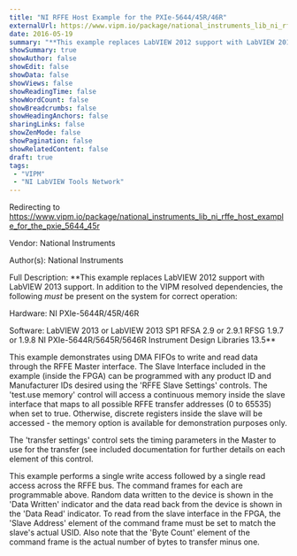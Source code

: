 ```yaml
---
title: "NI RFFE Host Example for the PXIe-5644/45R/46R"
externalUrl: https://www.vipm.io/package/national_instruments_lib_ni_rffe_host_example_for_the_pxie_5644_45r
date: 2016-05-19
summary: "**This example replaces LabVIEW 2012 support with LabVIEW 2013 support."
showSummary: true
showAuthor: false
showEdit: false
showData: false
showViews: false
showReadingTime: false
showWordCount: false
showBreadcrumbs: false
showHeadingAnchors: false
sharingLinks: false
showZenMode: false
showPagination: false
showRelatedContent: false
draft: true
tags:
 - "VIPM"
 - "NI LabVIEW Tools Network"
---
```


Redirecting to https://www.vipm.io/package/national_instruments_lib_ni_rffe_host_example_for_the_pxie_5644_45r

Vendor: National Instruments

Author(s): National Instruments
 
Full Description:
**This example replaces LabVIEW 2012 support with LabVIEW 2013 support.  In addition to the VIPM resolved dependencies, the following *must* be present on the system for correct operation:

Hardware:
NI PXIe-5644R/45R/46R

Software:
LabVIEW 2013 or LabVIEW 2013 SP1
RFSA 2.9 or 2.9.1
RFSG 1.9.7 or 1.9.8
NI PXIe-5644R/5645R/5646R Instrument Design Libraries 13.5**

This example demonstrates using DMA FIFOs to write and read data through the RFFE Master interface. The Slave Interface included in the example (inside the FPGA) can be programmed with any product ID and Manufacturer IDs desired using the 'RFFE Slave Settings' controls. The 'test.use memory' control will access a continuous memory inside the slave interface that maps to all possible RFFE transfer addresses (0 to 65535) when set to true. Otherwise, discrete registers inside the slave will be accessed - the memory option is available for demonstration purposes only. 

The 'transfer settings' control sets the timing parameters in the Master to use for the transfer (see included documentation for further details on each element of this control. 

This example performs a single write access followed by a single read access across the RFFE bus. The command frames for each are programmable above. Random data written to the device is shown in the 'Data Written' indicator and the data read back from the device is shown in the 'Data Read' indicator. To read from the slave interface in the FPGA, the 'Slave Address' element of the command frame must be set to match the slave's actual USID. Also note that the 'Byte Count' element of the command frame is the actual number of bytes to transfer minus one.